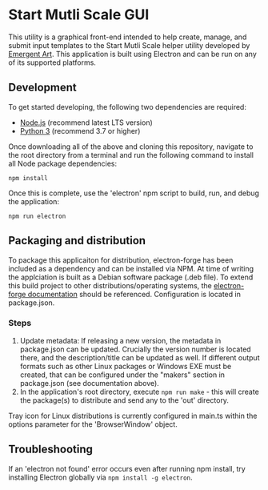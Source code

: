 Start Mutli Scale GUI
======

This utility is a graphical front-end intended to help create, manage, and submit input templates to the Start Mutli Scale helper utility developed by [Emergent Art](https://emergentartwork.com/). This application is built using Electron and can be run on any of its supported platforms.

## Development

To get started developing, the following two dependencies are required:

* [Node.js](https://nodejs.org/en/) (recommend latest LTS version)
* [Python 3](https://www.python.org/downloads/) (recommend 3.7 or higher)

Once downloading all of the above and cloning this repository, navigate to the root directory from a terminal and run the following command to install all Node package dependencies: 

```npm install```

Once this is complete, use the 'electron' npm script to build, run, and debug the application:

```npm run electron```

## Packaging and distribution

To package this applicaiton for distribution, electron-forge has been included as a dependency and can be installed via NPM. At time of writing the applciation is built as a Debian software package (.deb file). To extend this build project to other distributions/operating systems, the [electron-forge documentation](https://www.electronforge.io/) should be referenced. Configuration is located in package.json.

### Steps

1) Update metadata: If releasing a new version, the metadata in package.json can be updated. Crucially the version number is located there, and the description/title can be updated as well. If different output formats such as other Linux packages or Windows EXE must be created, that can be configured under the "makers" section in package.json (see documentation above).
2) In the application's root directory, execute ```npm run make``` - this will create the package(s) to distribute and send any to the 'out' directory.

Tray icon for Linux distributions is currently configured in main.ts within the options parameter for the 'BrowserWindow' object. 

## Troubleshooting
If an 'electron not found' error occurs even after running npm install, try installing Electron globally via ```npm install -g electron```. 